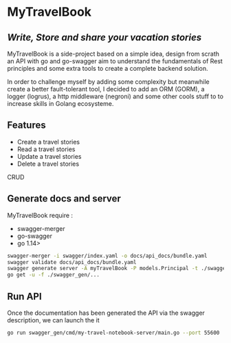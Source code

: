 # MyTravelBook
## _Write, Store and share your vacation stories_

MyTravelBook is a side-project based on a simple idea, design from scrath an API with go and go-swagger aim to understand the fundamentals of Rest principles and some extra tools to create a complete backend solution.

In order to challenge myself by adding some complexity but meanwhile create a better fault-tolerant tool, I decided to add an ORM (GORM), a logger (logrus), a http middleware (negroni) and some other cools stuff to to increase skills in Golang ecosysteme.

## Features
- Create a travel stories
- Read a travel stories 
- Update a travel stories
- Delete a travel stories

CRUD
## Generate docs and server
MyTravelBook require :
- swagger-merger
- go-swagger
- go 1.14>


```sh
swagger-merger -i swagger/index.yaml -o docs/api_docs/bundle.yaml
swagger validate docs/api_docs/bundle.yaml 
swagger generate server -A myTravelBook -P models.Principal -t ./swagger_gen -f docs/api_docs/bundle.yaml
go get -u -f ./swagger_gen/... 
```

## Run API

Once the documentation has been generated the API via the swagger description, we can launch the it

```sh
go run swagger_gen/cmd/my-travel-notebook-server/main.go --port 55600
```

